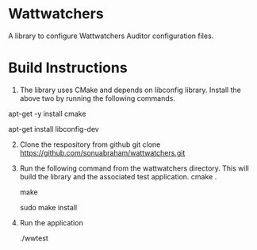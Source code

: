 # Wattwatchers 
A library to configure Wattwatchers Auditor configuration files.

# Build Instructions
1. The library uses CMake and depends on libconfig library. 
Install the above two by running the following commands.

apt-get -y install cmake

apt-get install libconfig-dev

2. Clone the respository from github 
git clone https://github.com/sonuabraham/wattwatchers.git

3. Run the following command from the wattwatchers directory. This will build the library and the associated test application.
   cmake . 

   make 

   sudo make install 

4. Run the application 
   
   ./wwtest


